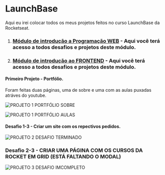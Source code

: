 # LaunchBase
Aqui eu irei colocar todos os meus projetos feitos no curso LaunchBase da Rocketseat.

1. ### [Módulo de introdução a Programação WEB](https://github.com/odaviribeiro/launchbase/tree/master/MODULO%20DE%20INTRODUCAO%20A%20PROGRAMACAO%20WEB) - Aqui você terá acesso a todos desafios e projetos deste módulo.

2. ### [Módulo de introdução ao FRONTEND](https://github.com/odaviribeiro/launchbase/tree/master/MODULO%20DE%20INTRODUCAO%20AO%20FRONTEND) - Aqui você terá acesso a todos desafios e projetos deste módulo.

#### Primeiro Projeto - Portfólio.
Foram feitas duas páginas, uma de sobre e uma com as aulas puxadas atráves do youtube.

![PROJETO 1 PORTFÓLIO SOBRE](https://cdn.discordapp.com/attachments/610676881422942221/683125889130561552/C__Users_DAVI_Desktop_dev_LAUNCHBASE_MODULO20DE20INTRODUCAO20AO20FRONTEND_index.htmlLaptop_with_HiDP.png)

![PROJETO 1 PORTFÓLIO AULAS](https://cdn.discordapp.com/attachments/610676881422942221/683126814343954461/C__Users_DAVI_Desktop_dev_LAUNCHBASE_MODULO20DE20INTRODUCAO20AO20FRONTEND_classes.htmlLaptop_with_Hi.png)

#### Desafio 1-3 - Criar um site com os repectivos pedidos.

![PROJETO 2 DESAFIO TERMINADO](https://cdn.discordapp.com/attachments/682290077971644577/683115307665326080/C__Users_DAVI_Desktop_dev_LAUNCHBASE_MODULO20DE20INTRODUCAO20AO20FRONTEND_desafio3x1.htmlLaptop_with.png)

### Desafio 2-3 - CRIAR UMA PÁGINA COM OS CURSOS DA ROCKET EM GRID (ESTÁ FALTANDO O MODAL)

![PROJETO 3 DESAFIO IMCOMPLETO](https://cdn.discordapp.com/attachments/682682781284696109/683387570951815228/127.0.0.1_5500_MODULO20DE20INTRODUCAO20AO20FRONTEND_desafio2x3.htmlLaptop_with_HiDPI_screen.png)
